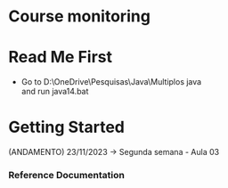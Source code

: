 # Course monitoring

# Read Me First
 * Go to 
   D:\OneDrive\Pesquisas\Java\Multiplos java\
   and run java14.bat

# Getting Started
(ANDAMENTO) 23/11/2023 ->
Segunda semana - Aula 03

### Reference Documentation







